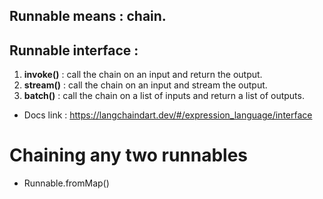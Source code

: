 


## Runnable means : chain.

## Runnable interface :
1. **invoke()** : call the chain on an input and return the output.
2. **stream()** : call the chain on an input and stream the output.
3. **batch()** : call the chain on a list of inputs and return a list of outputs.

- Docs link : https://langchaindart.dev/#/expression_language/interface

# Chaining any two runnables

- Runnable.fromMap()




